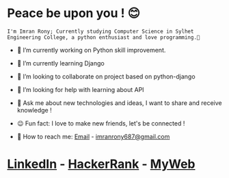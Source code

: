 # Peace be upon you ! 😊

```
I'm Imran Rony; Currently studying Computer Science in Sylhet Engineering College, a python enthusiast and love programming.👋
```

- 🔭 I’m currently working on Python skill improvement.
- 🌱 I’m currently learning Django
- 👯 I’m looking to collaborate on project based on python-django
- 🤝 I’m looking for help with learning about API
- 💬 Ask me about new technologies and ideas, I want to share and receive knowledge !
- 😉 Fun fact: I love to make new friends, let's be connected !

- 🤙 How to reach me:  [Email]() - imranrony687@gmail.com 

 # [LinkedIn](https://www.linkedin.com/in/imran-rony-02711117b/)  -  [HackerRank](https://www.hackerrank.com/Morphin)  -  [MyWeb](https://sites.google.com/view/imranrony) 

